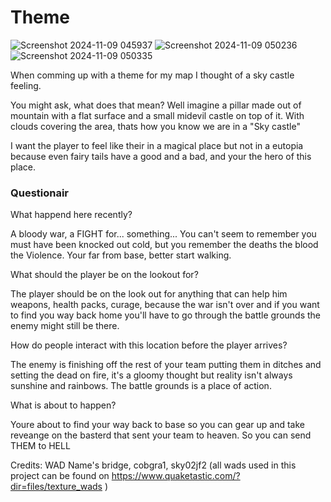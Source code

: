 # Theme
![Screenshot 2024-11-09 045937](https://github.com/user-attachments/assets/a82629c3-ae04-4d79-94e1-654cada96cc0) ![Screenshot 2024-11-09 050236](https://github.com/user-attachments/assets/1fa8723a-e6ac-47fe-8f14-93f648e190aa) ![Screenshot 2024-11-09 050335](https://github.com/user-attachments/assets/cf5ab747-3d6f-4b6d-8679-6df72f385c83)

When comming up with a theme for my map I thought of a sky castle feeling.

You might ask, what does that mean? Well imagine a pillar made out of mountain with a flat surface and a small midevil castle on top of it.
With clouds covering the area, thats how you know we are in a "Sky castle" 

I want the player to feel like their in a magical place but not in a eutopia because even fairy tails have a good and a bad, and your the hero of this place.

### Questionair

What happend here recently? 

A bloody war, a FIGHT for... something... You can't seem to remember you must have been knocked out cold, but you remember the deaths the blood the Violence.
Your far from base, better start walking.

What should the player be on the lookout for?

The player should be on the look out for anything that can help him weapons, health packs, curage, because the war isn't over and if you want to find you way back home you'll have to go through the battle grounds the enemy might still be there.

How do people interact with this location before the player arrives?

The enemy is finishing off the rest of your team putting them in ditches and setting the dead on fire, it's a gloomy thought but reality isn't always sunshine and rainbows.
The battle grounds is a place of action.

What is about to happen?

Youre about to find your way back to base so you can gear up and take reveange on the basterd that sent your team to heaven. So you can send THEM to HELL

Credits: WAD Name's bridge, cobgra1, sky02jf2 (all wads used in this project can be found on https://www.quaketastic.com/?dir=files/texture_wads )
